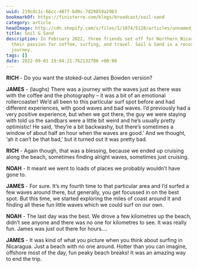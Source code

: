 ```yaml
---
uuid: 219cdc1c-66cc-487f-bd9c-7d29859a29b3
bookmarkOf: https://finisterre.com/blogs/broadcast/soil-sand
category: article
headImage: http://cdn.shopify.com/s/files/1/1074/5128/articles/unnamed_fc935846-57af-404d-ba2c-fd6d14d02d68.jpg?v=1662048435
title: Soil & Sand
description: In February 2022, three friends set off for Northern Nicaragua to explore
  their passion for coffee, surfing, and travel. Soil & Sand is a record of their
  journey.
tags: []
date: 2022-09-01 19:04:21.762132706 +00:00
---
```


**RICH** - Do you want the stoked-out James Bowden version?

**JAMES** - (laughs) There was a journey with the waves just as there was with the coffee and the photography – it was a bit of an emotional rollercoaster! We’d all been to this particular surf spot before and had different experiences, with good waves and bad waves. I’d previously had a very positive experience, but when we got there, the guy we were staying with told us the sandbars were a little bit weird and he’s usually pretty optimistic! He said, ‘they’re a bit backwashy, but there’s sometimes a window of about half an hour when the waves are good.’ And we thought, ‘ah it can’t be that bad,’ but it turned out it was pretty bad.

**RICH** - Again though, that was a blessing, because we ended up cruising along the beach, sometimes finding alright waves, sometimes just cruising.

**NOAH** - It meant we went to loads of places we probably wouldn’t have gone to.

**JAMES** - For sure. It’s my fourth time to that particular area and I’d surfed a few waves around there, but generally, you get focussed in on the best spot. But this time, we started exploring the miles of coast around it and finding all these fun little waves which we could surf on our own.

**NOAH** - The last day was the best. We drove a few kilometres up the beach, didn’t see anyone and there was no one for kilometres to see. It was really fun. James was just out there for hours....

**JAMES** - It was kind of what you picture when you think about surfing in Nicaragua. Just a beach with no one around. Hotter than you can imagine, offshore most of the day, fun peaky beach breaks! It was an amazing way to end the trip.